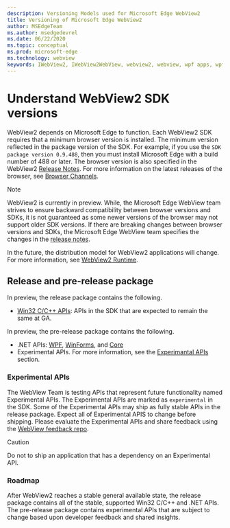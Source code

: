 ```yaml
---
description: Versioning Models used for Microsoft Edge WebView2
title: Versioning of Microsoft Edge WebView2
author: MSEdgeTeam
ms.author: msedgedevrel
ms.date: 06/22/2020
ms.topic: conceptual
ms.prod: microsoft-edge
ms.technology: webview
keywords: IWebView2, IWebView2WebView, webview2, webview, wpf apps, wpf, edge, ICoreWebView2, ICoreWebView2Host, browser control, edge html
---
```


# Understand WebView2 SDK versions  

WebView2 depends on Microsoft Edge to function. Each WebView2 SDK requires that a minimum browser version is installed.  The minimum version reflected in the package version of the SDK.  For example, if you use the `SDK package version 0.9.488`, then you must install Microsoft Edge with a build number of 488 or later. The browser version is also specified in the WebView2 [Release Notes][Webview2Releasenotes].  For more information on the latest releases of the browser, see [Browser Channels][DeployedgeChannels].  

> [!NOTE]
> WebView2 is currently in preview.  While, the Microsoft Edge WebView team strives to ensure backward compatibility between browser versions and SDKs, it is not guaranteed as some newer versions of the browser may not support older SDK versions.  If there are breaking changes between browser versions and SDKs, the Microsoft Edge WebView team specifies the changes in the [release notes][Webview2Releasenotes].  

In the future, the distribution model for WebView2 applications will change. For more information, see [WebView2 Runtime][Webview2IndexEdgeRuntime].  
 
## Release and pre-release package  

In preview, the release package contains the following.  

*   [Win32 C/C++ APIs][Webview2ReferenceWin3209538]: APIs in the SDK that are expected to remain the same at GA. 

In preview, the pre-release package contains the following.  

*   .NET APIs: [WPF][Webview2ReferenceWpf09515], [WinForms][Webview2ReferenceWinforms09515], and [Core][Webview2ReferenceDotnet09538]
*   Experimental APIs.  For more information, see the [Experimantal APIs](#experimental-apis) section.  

### Experimental APIs  

The WebView Team is testing APIs that represent future functionality named Experimental APIs.  The Experimental APIs are marked as `experimental` in the SDK.  Some of the Experimental APIs may ship as fully stable APIs in the release package.  Expect all of Experimental APIS to change before shipping.  Please evaluate the Experimental APIs and share feedback using the [WebView feedback repo][GithubMicrosoftedgeWebviewfeedback].   

> [!CAUTION]
> Do not to ship an application that has a dependency on an Experimental API.  

### Roadmap  

After WebView2 reaches a stable general available state, the release package contains all of the stable, supported Win32 C/C++ and .NET APIs.  The pre-release package contains experimental APIs that are subject to change based upon developer feedback and shared insights.  

<!--links -->

[Webview2IndexEdgeRuntime]: ./distribution.md#microsoft-edge-webview2-runtime "Microsoft Edge WebView2 Runtime - Distribution of Applications using WebView2 | Microsoft Docs"  
[Webview2ReferenceDotnet09538]: ../reference/dotnet/0-9-538-reference-webview2.md "Reference (WebView2) | Microsoft Docs"  
[Webview2ReferenceWinforms09515]: ../reference/winforms/0-9-515-reference-webview2.md "Reference (WebView2) | Microsoft Docs"  
[Webview2ReferenceWin3209538]: ../reference/win32/0-9-538-reference-webview2.md "Reference (WebView2) | Microsoft Docs"  
[Webview2ReferenceWpf09515]: ../reference/wpf/0-9-515-reference-webview2.md "Reference (WebView2) | Microsoft Docs"  
[Webview2Releasenotes]: ../releasenotes.md "Release notes for WebView2 SDK | Microsoft Docs"  

[DeployedgeChannels]: /deployedge/microsoft-edge-channels "Overview of the Microsoft Edge channels | Microsoft Docs"  

[GithubMicrosoftedgeWebviewfeedback]: https://github.com/MicrosoftEdge/WebViewFeedback "WebView Feedback - MicrosoftEdge/WebViewFeedback | GitHub"  
